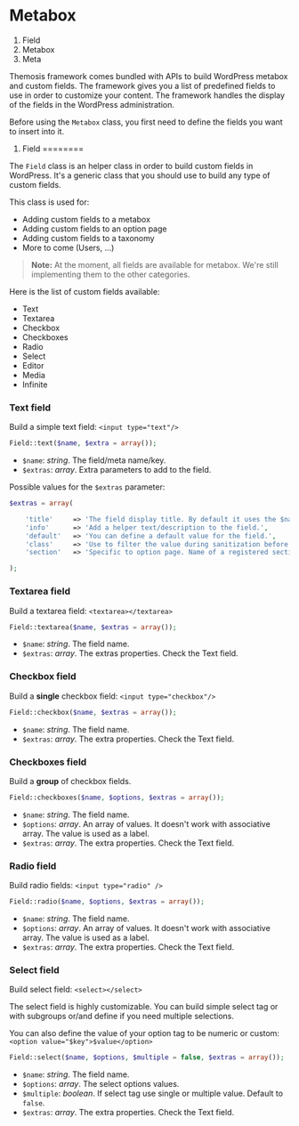 Metabox
=======

1. Field
2. Metabox
3. Meta

Themosis framework comes bundled with APIs to build WordPress metabox and custom fields. The framework gives you a list of predefined fields to use in order to customize your content. The framework handles the display of the fields in the WordPress administration.

Before using the `Metabox` class, you first need to define the fields you want to insert into it.

1. Field
========

The `Field` class is an helper class in order to build custom fields in WordPress. It's a generic class that you should use to build any type of custom fields.

This class is used for:

* Adding custom fields to a metabox
* Adding custom fields to an option page
* Adding custom fields to a taxonomy
* More to come (Users, ...)

> **Note:** At the moment, all fields are available for metabox. We're still implementing them to the other categories.

Here is the list of custom fields available:

* Text
* Textarea
* Checkbox
* Checkboxes
* Radio
* Select
* Editor
* Media
* Infinite

### Text field

Build a simple text field: `<input type="text"/>`

```php
Field::text($name, $extra = array());
```

* `$name`: _string_. The field/meta name/key.
* `$extras`: _array_. Extra parameters to add to the field.

Possible values for the `$extras` parameter:

```php
$extras = array(

	'title' 	=> 'The field display title. By default it uses the $name.',
	'info'		=> 'Add a helper text/description to the field.',
	'default' 	=> 'You can define a default value for the field.',
	'class'		=> 'Use to filter the value during sanitization before saving the data - In progress',
	'section'	=> 'Specific to option page. Name of a registered section. Attach the field to the section.'

);
```

### Textarea field

Build a textarea field: `<textarea></textarea>`

```php
Field::textarea($name, $extras = array());
```

* `$name`: _string_. The field name.
* `$extras`: _array_. The extras properties. Check the Text field.

### Checkbox field

Build a **single** checkbox field: `<input type="checkbox"/>`

```php
Field::checkbox($name, $extras = array());
```

* `$name`: _string_. The field name.
* `$extras`: _array_. The extra properties. Check the Text field.

### Checkboxes field

Build a **group** of checkbox fields.

```php
Field::checkboxes($name, $options, $extras = array());
```

* `$name`: _string_. The field name.
* `$options`: _array_. An array of values. It doesn't work with associative array. The value is used as a label.
* `$extras`: _array_. The extra properties. Check the Text field.

### Radio field

Build radio fields: `<input type="radio" />`

```php
Field::radio($name, $options, $extras = array());
```

* `$name`: _string_. The field name.
* `$options`: _array_. An array of values. It doesn't work with associative array. The value is used as a label.
* `$extras`: _array_. The extra properties. Check the Text field.

### Select field

Build select field: `<select></select>`

The select field is highly customizable. You can build simple select tag or with subgroups or/and define if you need multiple selections.

You can also define the value of your option tag to be numeric or custom: `<option value="$key">$value</option>`

```php
Field::select($name, $options, $multiple = false, $extras = array());
```

* `$name`: _string_. The field name.
* `$options`: _array_. The select options values.
* `$multiple`: _boolean_. If select tag use single or multiple value. Default to `false`.
* `$extras`: _array_. The extra properties. Check the Text field.